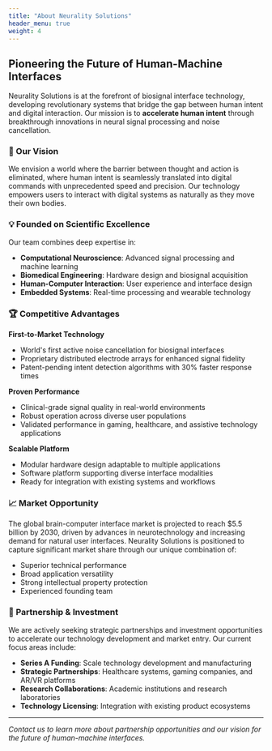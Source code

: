 ```yaml
---
title: "About Neurality Solutions"
header_menu: true
weight: 4
---
```


## Pioneering the Future of Human-Machine Interfaces

Neurality Solutions is at the forefront of biosignal interface technology, developing revolutionary systems that bridge the gap between human intent and digital interaction. Our mission is to **accelerate human intent** through breakthrough innovations in neural signal processing and noise cancellation.

### 🚀 Our Vision

We envision a world where the barrier between thought and action is eliminated, where human intent is seamlessly translated into digital commands with unprecedented speed and precision. Our technology empowers users to interact with digital systems as naturally as they move their own bodies.

### 💡 Founded on Scientific Excellence

Our team combines deep expertise in:
- **Computational Neuroscience**: Advanced signal processing and machine learning
- **Biomedical Engineering**: Hardware design and biosignal acquisition
- **Human-Computer Interaction**: User experience and interface design
- **Embedded Systems**: Real-time processing and wearable technology

### 🏆 Competitive Advantages

**First-to-Market Technology**
- World's first active noise cancellation for biosignal interfaces
- Proprietary distributed electrode arrays for enhanced signal fidelity
- Patent-pending intent detection algorithms with 30% faster response times

**Proven Performance**
- Clinical-grade signal quality in real-world environments
- Robust operation across diverse user populations
- Validated performance in gaming, healthcare, and assistive technology applications

**Scalable Platform**
- Modular hardware design adaptable to multiple applications
- Software platform supporting diverse interface modalities
- Ready for integration with existing systems and workflows

### 📈 Market Opportunity

The global brain-computer interface market is projected to reach $5.5 billion by 2030, driven by advances in neurotechnology and increasing demand for natural user interfaces. Neurality Solutions is positioned to capture significant market share through our unique combination of:

- Superior technical performance
- Broad application versatility  
- Strong intellectual property protection
- Experienced founding team

### 🤝 Partnership & Investment

We are actively seeking strategic partnerships and investment opportunities to accelerate our technology development and market entry. Our current focus areas include:

- **Series A Funding**: Scale technology development and manufacturing
- **Strategic Partnerships**: Healthcare systems, gaming companies, and AR/VR platforms
- **Research Collaborations**: Academic institutions and research laboratories
- **Technology Licensing**: Integration with existing product ecosystems

---

*Contact us to learn more about partnership opportunities and our vision for the future of human-machine interfaces.*
